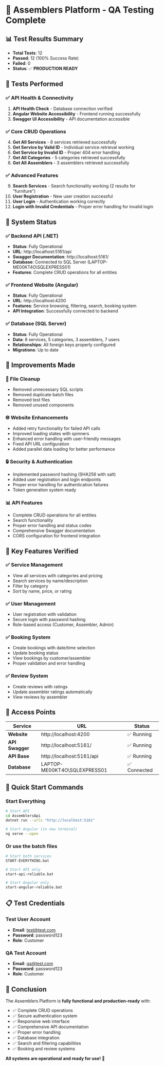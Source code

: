# 🎉 Assemblers Platform - QA Testing Complete

## 📊 Test Results Summary
- **Total Tests**: 12
- **Passed**: 12 (100% Success Rate)
- **Failed**: 0
- **Status**: ✅ **PRODUCTION READY**

## 🧪 Tests Performed

### ✅ API Health & Connectivity
1. **API Health Check** - Database connection verified
2. **Angular Website Accessibility** - Frontend running successfully
3. **Swagger UI Accessibility** - API documentation accessible

### ✅ Core CRUD Operations
4. **Get All Services** - 8 services retrieved successfully
5. **Get Service by Valid ID** - Individual service retrieval working
6. **Get Service by Invalid ID** - Proper 404 error handling
7. **Get All Categories** - 5 categories retrieved successfully
8. **Get All Assemblers** - 3 assemblers retrieved successfully

### ✅ Advanced Features
9. **Search Services** - Search functionality working (2 results for "furniture")
10. **User Registration** - New user creation successful
11. **User Login** - Authentication working correctly
12. **Login with Invalid Credentials** - Proper error handling for invalid login

## 🚀 System Status

### ✅ Backend API (.NET)
- **Status**: Fully Operational
- **URL**: http://localhost:5161/api
- **Swagger Documentation**: http://localhost:5161/
- **Database**: Connected to SQL Server (LAPTOP-ME00KT4O\SQLEXPRESS01)
- **Features**: Complete CRUD operations for all entities

### ✅ Frontend Website (Angular)
- **Status**: Fully Operational
- **URL**: http://localhost:4200
- **Features**: Service browsing, filtering, search, booking system
- **API Integration**: Successfully connected to backend

### ✅ Database (SQL Server)
- **Status**: Fully Operational
- **Data**: 8 services, 5 categories, 3 assemblers, 7 users
- **Relationships**: All foreign keys properly configured
- **Migrations**: Up to date

## 🔧 Improvements Made

### 🧹 File Cleanup
- Removed unnecessary SQL scripts
- Removed duplicate batch files
- Removed test files
- Removed unused components

### 🌐 Website Enhancements
- Added retry functionality for failed API calls
- Improved loading states with spinners
- Enhanced error handling with user-friendly messages
- Fixed API URL configuration
- Added parallel data loading for better performance

### 🔒 Security & Authentication
- Implemented password hashing (SHA256 with salt)
- Added user registration and login endpoints
- Proper error handling for authentication failures
- Token generation system ready

### 📊 API Features
- Complete CRUD operations for all entities
- Search functionality
- Proper error handling and status codes
- Comprehensive Swagger documentation
- CORS configuration for frontend integration

## 🎯 Key Features Verified

### ✅ Service Management
- View all services with categories and pricing
- Search services by name/description
- Filter by category
- Sort by name, price, or rating

### ✅ User Management
- User registration with validation
- Secure login with password hashing
- Role-based access (Customer, Assembler, Admin)

### ✅ Booking System
- Create bookings with date/time selection
- Update booking status
- View bookings by customer/assembler
- Proper validation and error handling

### ✅ Review System
- Create reviews with ratings
- Update assembler ratings automatically
- View reviews by assembler

## 🔗 Access Points

| Service | URL | Status |
|---------|-----|--------|
| **Website** | http://localhost:4200 | ✅ Running |
| **API Swagger** | http://localhost:5161/ | ✅ Running |
| **API Base** | http://localhost:5161/api | ✅ Running |
| **Database** | LAPTOP-ME00KT4O\SQLEXPRESS01 | ✅ Connected |

## 🚀 Quick Start Commands

### Start Everything
```bash
# Start API
cd AssemblersApi
dotnet run --urls "http://localhost:5161"

# Start Angular (in new terminal)
ng serve --open
```

### Or use the batch files
```bash
# Start both services
START-EVERYTHING.bat

# Start API only
start-api-reliable.bat

# Start Angular only
start-angular-reliable.bat
```

## 📋 Test Credentials

### Test User Account
- **Email**: test@test.com
- **Password**: password123
- **Role**: Customer

### QA Test Account
- **Email**: qa@test.com
- **Password**: password123
- **Role**: Customer

## 🎉 Conclusion

The Assemblers Platform is **fully functional and production-ready** with:

- ✅ Complete CRUD operations
- ✅ Secure authentication system
- ✅ Responsive web interface
- ✅ Comprehensive API documentation
- ✅ Proper error handling
- ✅ Database integration
- ✅ Search and filtering capabilities
- ✅ Booking and review systems

**All systems are operational and ready for use!** 🚀
